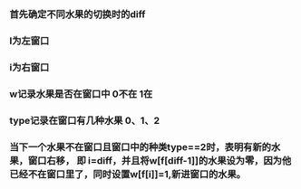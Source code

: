### 首先确定不同水果的切换时的diff
###  l为左窗口
### i为右窗口
### w记录水果是否在窗口中 0不在 1在
### type记录在窗口有几种水果 0、1、2

### 当下一个水果不在窗口且窗口中的种类type==2时，表明有新的水果，窗口右移， 即 i=diff，并且将w[f[diff-1]]的水果设为零，因为他已经不在窗口里了，同时设置w[f[i]]=1,新进窗口的水果。